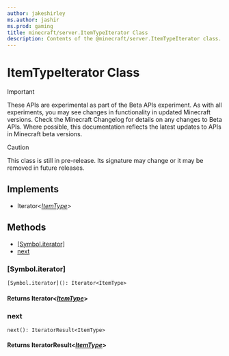 ```yaml
---
author: jakeshirley
ms.author: jashir
ms.prod: gaming
title: minecraft/server.ItemTypeIterator Class
description: Contents of the @minecraft/server.ItemTypeIterator class.
---
```

# ItemTypeIterator Class
>[!IMPORTANT]
>These APIs are experimental as part of the Beta APIs experiment. As with all experiments, you may see changes in functionality in updated Minecraft versions. Check the Minecraft Changelog for details on any changes to Beta APIs. Where possible, this documentation reflects the latest updates to APIs in Minecraft beta versions.

> [!CAUTION]
> This class is still in pre-release.  Its signature may change or it may be removed in future releases.

## Implements
- Iterator&lt;[*ItemType*](ItemType.md)&gt;

## Methods
- [[Symbol.iterator]](#[symbol.iterator])
- [next](#next)

### **[Symbol.iterator]**
`
[Symbol.iterator](): Iterator<ItemType>
`

#### **Returns** Iterator&lt;[*ItemType*](ItemType.md)&gt;

### **next**
`
next(): IteratorResult<ItemType>
`

#### **Returns** IteratorResult&lt;[*ItemType*](ItemType.md)&gt;


